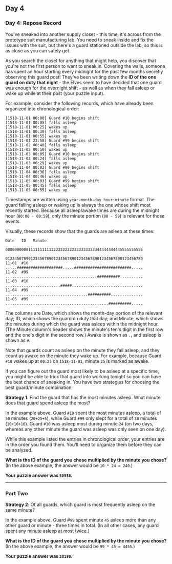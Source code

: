 ## Day 4

### Day 4: Repose Record

You've sneaked into another supply closet - this time, it's across from the prototype 
suit manufacturing lab. You need to sneak inside and fix the issues with the suit, but 
there's a guard stationed outside the lab, so this is as close as you can safely get.

As you search the closet for anything that might help, you discover that you're not 
the first person to want to sneak in. Covering the walls, someone has spent an hour 
starting every midnight for the past few months secretly observing this guard post! 
They've been writing down the **ID of the one guard on duty that night** - the 
Elves seem to have decided that one guard was enough for the overnight shift - as 
well as when they fall asleep or wake up while at their post (your puzzle input).

For example, consider the following records, which have already been organized into 
chronological order:

```
[1518-11-01 00:00] Guard #10 begins shift
[1518-11-01 00:05] falls asleep
[1518-11-01 00:25] wakes up
[1518-11-01 00:30] falls asleep
[1518-11-01 00:55] wakes up
[1518-11-01 23:58] Guard #99 begins shift
[1518-11-02 00:40] falls asleep
[1518-11-02 00:50] wakes up
[1518-11-03 00:05] Guard #10 begins shift
[1518-11-03 00:24] falls asleep
[1518-11-03 00:29] wakes up
[1518-11-04 00:02] Guard #99 begins shift
[1518-11-04 00:36] falls asleep
[1518-11-04 00:46] wakes up
[1518-11-05 00:03] Guard #99 begins shift
[1518-11-05 00:45] falls asleep
[1518-11-05 00:55] wakes up
```

Timestamps are written using `year-month-day hour:minute` format. The guard 
falling asleep or waking up is always the one whose shift most recently started. 
Because all asleep/awake times are during the midnight hour (`00:00 - 00:59`), 
only the minute portion (`00 - 59`) is relevant for those events.

Visually, these records show that the guards are asleep at these times:

```
Date   ID   Minute
            000000000011111111112222222222333333333344444444445555555555
            012345678901234567890123456789012345678901234567890123456789
11-01  #10  .....####################.....#########################.....
11-02  #99  ........................................##########..........
11-03  #10  ........................#####...............................
11-04  #99  ....................................##########..............
11-05  #99  .............................................##########.....
```

The columns are Date, which shows the month-day portion of the relevant day; 
ID, which shows the guard on duty that day; and Minute, which shows the minutes 
during which the guard was asleep within the midnight hour. (The Minute column's 
header shows the minute's ten's digit in the first row and the one's digit in the 
second row.) Awake is shown as `.`, and asleep is shown as `#`.

Note that guards count as asleep on the minute they fall asleep, and they count as 
awake on the minute they wake up. For example, because Guard `#10` wakes up 
at `00:25` on `1518-11-01`, minute `25` is marked as awake.

If you can figure out the guard most likely to be asleep at a specific time, you 
might be able to trick that guard into working tonight so you can have the best 
chance of sneaking in. You have two strategies for choosing the best guard/minute 
combination.

**Strategy 1**: Find the guard that has the most minutes asleep. What minute 
does that guard spend asleep the most?

In the example above, Guard `#10` spent the most minutes asleep, a total of 
`50` minutes (`20+25+5`), while Guard `#99` only slept for a total of `30` minutes 
(`10+10+10`). Guard `#10` was asleep most during minute `24` (on two days, 
whereas any other minute the guard was asleep was only seen on one day).

While this example listed the entries in chronological order, your entries are 
in the order you found them. You'll need to organize them before they can be analyzed.

**What is the ID of the guard you chose multiplied by the minute you chose?** 
(In the above example, the answer would be `10 * 24 = 240`.)

**Your puzzle answer was `50558`.**

---

### Part Two

**Strategy 2**: Of all guards, which guard is most frequently asleep on the same minute?

In the example above, Guard #`99` spent minute `45` asleep more than any other guard or 
minute - three times in total. (In all other cases, any guard spent any minute asleep at most twice.)

**What is the ID of the guard you chose multiplied by the minute you chose?** 
(In the above example, the answer would be `99 * 45 = 4455`.)

**Your puzzle answer was `28198`.**
